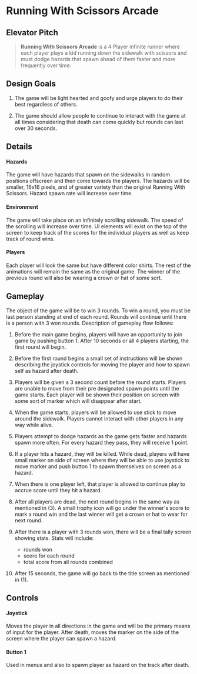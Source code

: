 # Running With Scissors Arcade

## Elevator Pitch
> **Running With Scissors Arcade** is a 4 Player infinite runner where each player plays a kid running down the sidewalk with scissors and must dodge hazards that spawn ahead of them faster and more frequently over time.

## Design Goals
1. The game will be light hearted and goofy and urge players to do their best regardless of others.

2. The game should allow people to continue to interact with the game at all times considering that death can come quickly but rounds can last over 30 seconds.

## Details

#### Hazards
The game will have hazards that spawn on the sidewalks in random positions offscreen and then come towards the players.  The hazards will be smaller, 16x16 pixels, and of greater variety than the original Running With Scissors.  Hazard spawn rate will increase over time.

#### Environment
The game will take place on an infinitely scrolling sidewalk.  The speed of the scrolling will increase over time.  UI elements will exist on the top of the screen to keep track of the scores for the individual players as well as keep track of round wins.

#### Players
Each player will look the same but have different color shirts.  The rest of the animations will remain the same as the original game.  The winner of the previous round will also be wearing a crown or hat of some sort.

## Gameplay

The object of the game will be to win 3 rounds.  To win a round, you must be last person standing at end of each round.  Rounds will continue until there is a person with 3 won rounds.  Description of gameplay flow follows:

1. Before the main game begins, players will have an opportunity to join game by pushing button 1.  After 10 seconds or all 4 players starting, the first round will begin.

1. Before the first round begins a small set of instructions will be shown describing the joystick controls for moving the player and how to spawn self as hazard after death.

1. Players will be given a 3 second count before the round starts.  Players are unable to move from their pre designated spawn points until the game starts.  Each player will be shown their position on screen with some sort of marker which will disappear after start.

1. When the game starts, players will be allowed to use stick to move around the sidewalk.  Players cannot interact with other players in any way while alive.

1. Players attempt to dodge hazards as the game gets faster and hazards spawn more often.  For every hazard they pass, they will receive 1 point.

1. If a player hits a hazard, they will be killed. While dead, players will have small marker on side of screen where they will be able to use joystick to move marker and push button 1 to spawn themselves on screen as a hazard.

1. When there is one player left, that player is allowed to continue play to accrue score until they hit a hazard.

1. After all players are dead, the next round begins in the same way as mentioned in (3).  A small trophy icon will go under the winner's score to mark a round win and the last winner will get a crown or hat to wear for next round.

1. After there is a player with 3 rounds won, there will be a final tally screen showing stats.  Stats will include:
   * rounds won
   * score for each round
   * total score from all rounds combined

1. After 15 seconds, the game will go back to the title screen as mentioned in (1).

## Controls

#### Joystick
Moves the player in all directions in the game and will be the primary means of input for the player.  After death, moves the marker on the side of the screen where the player can spawn a hazard.

#### Button 1
Used in menus and also to spawn player as hazard on the track after death.
